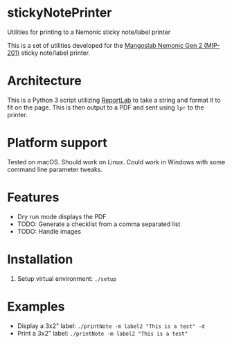 # stickyNotePrinter
Utilities for printing to a Nemonic sticky note/label printer

This is a set of utilities developed for the [Mangoslab Nemonic Gen 2 (MIP-201)](https://www.nemonic.me/nemonicGen2) 
sticky note/label printer.

# Architecture
This is a Python 3 script utilizing [ReportLab](https://www.reportlab.com/) to take a string and format it to fit on 
the page. This is then output to a PDF and sent using `lpr` to the printer.

# Platform support
Tested on macOS. Should work on Linux. Could work in Windows with some command line parameter tweaks.

# Features
* Dry run mode displays the PDF
* TODO: Generate a checklist from a comma separated list
* TODO: Handle images

# Installation
1. Setup virtual environment: `./setup`

# Examples
* Display a 3x2" label: `./printNote -m label2 "This is a test" -d`
* Print a 3x2" label: `./printNote -m label2 "This is a test"`
